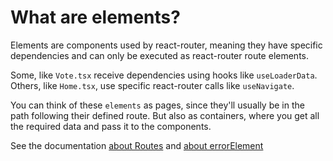 What are elements?
==================

Elements are components used by react-router, meaning they have specific
dependencies and can only be executed as react-router route elements.

Some, like `Vote.tsx` receive dependencies using hooks like `useLoaderData`.
Others, like `Home.tsx`, use specific react-router calls like `useNavigate`.

You can think of these `elements` as pages, since they'll usually be in the path
following their defined route. But also as containers, where you get all the
required data and pass it to the components.

See the documentation
[about Routes](https://reactrouter.com/en/main/components/routes) and
[about errorElement](https://reactrouter.com/en/main/route/error-element)
